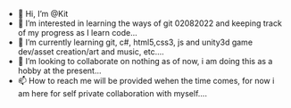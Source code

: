 - 👋 Hi, I’m @Kit
- 👀 I’m interested in learning the ways of git 02082022 and keeping track of my progress as I learn code...
- 🌱 I’m currently learning git, c#, html5,css3, js and unity3d game dev/asset creation/art and music, etc....
- 💞️ I’m looking to collaborate on nothing as of now, i am doing this as a hobby at the present...
- 📫 How to reach me will be provided wehen the time comes, for now i am here for self private collaboration with myself....

<!---
s0lk1t/s0lk1t is a ✨ special ✨ repository because its `README.md` (this file) appears on your GitHub profile.
You can click the Preview link to take a look at your changes.
--->
